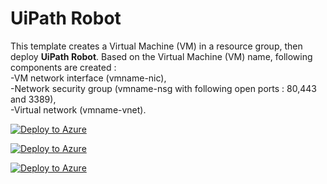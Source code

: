 # UiPath Robot

This template creates a Virtual Machine (VM) in a resource group, then deploy **UiPath Robot**.
Based on the Virtual Machine (VM) name, following components are created : </br> 
    -VM network interface (vmname-nic), </br> 
    -Network security group (vmname-nsg with following open ports : 80,443 and 3389),</br> 
    -Virtual network (vmname-vnet).</br> 

[![Deploy to Azure](https://azuredeploy.net/deploybutton.png)](https://portal.azure.com/#create/Microsoft.Template/uri/https%3A%2F%2Fraw.githubusercontent.com%2Fhteo1337%2FUiRobot%2Fmaster%2Fazuredeploy.json)


[![Deploy to Azure](https://azuredeploy.net/deploybutton.png)](https://portal.azure.com/#create/Microsoft.Template/uri/https%3A%2F%2Fraw.githubusercontent.com%2Fhteo1337%2FUiRobot%2Fmaster%2Fpublicdeploy.json)


[![Deploy to Azure](https://azuredeploy.net/deploybutton.png)](https://portal.azure.com/#create/Microsoft.Template/uri/https%3A%2F%2Fraw.githubusercontent.com%2Fhteo1337%2FUiRobot%2Fmaster%2Fvmcount.json)
